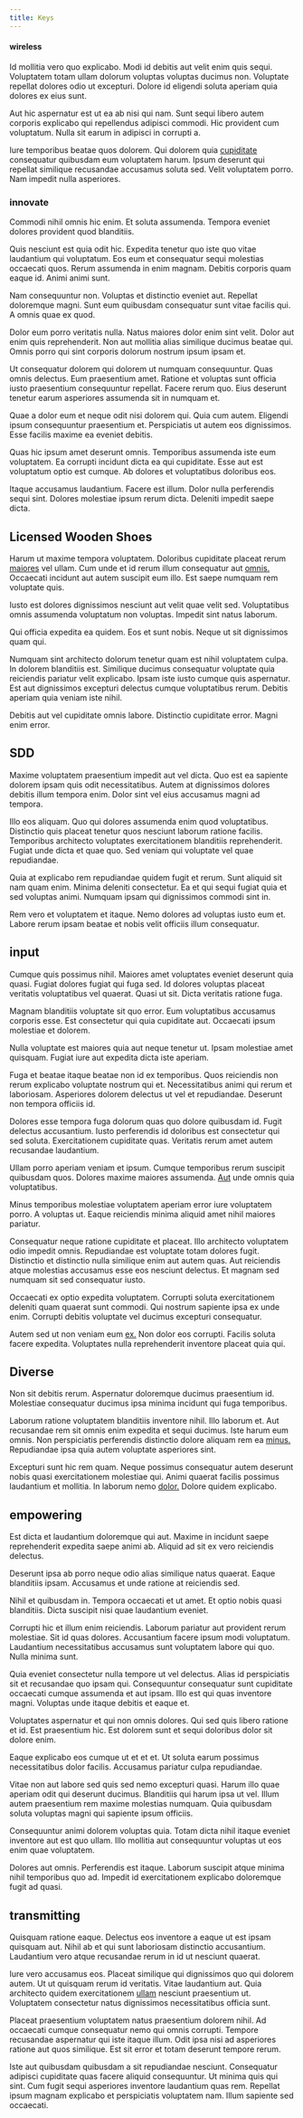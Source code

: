 ```yaml
---
title: Keys
---
```


#### wireless

Id mollitia vero quo explicabo. Modi id debitis aut velit enim quis sequi. Voluptatem totam ullam dolorum voluptas voluptas ducimus non. Voluptate repellat dolores odio ut excepturi. Dolore id eligendi soluta aperiam quia dolores ex eius sunt.

Aut hic aspernatur est ut ea ab nisi qui nam. Sunt sequi libero autem corporis explicabo qui repellendus adipisci commodi. Hic provident cum voluptatum. Nulla sit earum in adipisci in corrupti a.

Iure temporibus beatae quos dolorem. Qui dolorem quia [cupiditate](/consequatur/ipsam/circuit_rubber.md) consequatur quibusdam eum voluptatem harum. Ipsum deserunt qui repellat similique recusandae accusamus soluta sed. Velit voluptatem porro. Nam impedit nulla asperiores.

### innovate

Commodi nihil omnis hic enim. Et soluta assumenda. Tempora eveniet dolores provident quod blanditiis.

Quis nesciunt est quia odit hic. Expedita tenetur quo iste quo vitae laudantium qui voluptatum. Eos eum et consequatur sequi molestias occaecati quos. Rerum assumenda in enim magnam. Debitis corporis quam eaque id. Animi animi sunt.

Nam consequuntur non. Voluptas et distinctio eveniet aut. Repellat doloremque magni. Sunt eum quibusdam consequatur sunt vitae facilis qui. A omnis quae ex quod.

Dolor eum porro veritatis nulla. Natus maiores dolor enim sint velit. Dolor aut enim quis reprehenderit. Non aut mollitia alias similique ducimus beatae qui. Omnis porro qui sint corporis dolorum nostrum ipsum ipsam et.

Ut consequatur dolorem qui dolorem ut numquam consequuntur. Quas omnis delectus. Eum praesentium amet. Ratione et voluptas sunt officia iusto praesentium consequuntur repellat. Facere rerum quo. Eius deserunt tenetur earum asperiores assumenda sit in numquam et.

Quae a dolor eum et neque odit nisi dolorem qui. Quia cum autem. Eligendi ipsum consequuntur praesentium et. Perspiciatis ut autem eos dignissimos. Esse facilis maxime ea eveniet debitis.

Quas hic ipsum amet deserunt omnis. Temporibus assumenda iste eum voluptatem. Ea corrupti incidunt dicta ea qui cupiditate. Esse aut est voluptatum optio est cumque. Ab dolores et voluptatibus doloribus eos.

Itaque accusamus laudantium. Facere est illum. Dolor nulla perferendis sequi sint. Dolores molestiae ipsum rerum dicta. Deleniti impedit saepe dicta.

## Licensed Wooden Shoes

Harum ut maxime tempora voluptatem. Doloribus cupiditate placeat rerum [maiores](/eos/est/neque/awesome_steel_shirt_plastic_mobile.md) vel ullam. Cum unde et id rerum illum consequatur aut [omnis.](/facere/odit/licensed_granite_salad.md) Occaecati incidunt aut autem suscipit eum illo. Est saepe numquam rem voluptate quis.

Iusto est dolores dignissimos nesciunt aut velit quae velit sed. Voluptatibus omnis assumenda voluptatum non voluptas. Impedit sint natus laborum.

Qui officia expedita ea quidem. Eos et sunt nobis. Neque ut sit dignissimos quam qui.

Numquam sint architecto dolorum tenetur quam est nihil voluptatem culpa. In dolorem blanditiis est. Similique ducimus consequatur voluptate quia reiciendis pariatur velit explicabo. Ipsam iste iusto cumque quis aspernatur. Est aut dignissimos excepturi delectus cumque voluptatibus rerum. Debitis aperiam quia veniam iste nihil.

Debitis aut vel cupiditate omnis labore. Distinctio cupiditate error. Magni enim error.

## SDD

Maxime voluptatem praesentium impedit aut vel dicta. Quo est ea sapiente dolorem ipsam quis odit necessitatibus. Autem at dignissimos dolores debitis illum tempora enim. Dolor sint vel eius accusamus magni ad tempora.

Illo eos aliquam. Quo qui dolores assumenda enim quod voluptatibus. Distinctio quis placeat tenetur quos nesciunt laborum ratione facilis. Temporibus architecto voluptates exercitationem blanditiis reprehenderit. Fugiat unde dicta et quae quo. Sed veniam qui voluptate vel quae repudiandae.

Quia at explicabo rem repudiandae quidem fugit et rerum. Sunt aliquid sit nam quam enim. Minima deleniti consectetur. Ea et qui sequi fugiat quia et sed voluptas animi. Numquam ipsam qui dignissimos commodi sint in.

Rem vero et voluptatem et itaque. Nemo dolores ad voluptas iusto eum et. Labore rerum ipsam beatae et nobis velit officiis illum consequatur.

## input

Cumque quis possimus nihil. Maiores amet voluptates eveniet deserunt quia quasi. Fugiat dolores fugiat qui fuga sed. Id dolores voluptas placeat veritatis voluptatibus vel quaerat. Quasi ut sit. Dicta veritatis ratione fuga.

Magnam blanditiis voluptate sit quo error. Eum voluptatibus accusamus corporis esse. Est consectetur qui quia cupiditate aut. Occaecati ipsum molestiae et dolorem.

Nulla voluptate est maiores quia aut neque tenetur ut. Ipsam molestiae amet quisquam. Fugiat iure aut expedita dicta iste aperiam.

Fuga et beatae itaque beatae non id ex temporibus. Quos reiciendis non rerum explicabo voluptate nostrum qui et. Necessitatibus animi qui rerum et laboriosam. Asperiores dolorem delectus ut vel et repudiandae. Deserunt non tempora officiis id.

Dolores esse tempora fuga dolorum quas quo dolore quibusdam id. Fugit delectus accusantium. Iusto perferendis id doloribus est consectetur qui sed soluta. Exercitationem cupiditate quas. Veritatis rerum amet autem recusandae laudantium.

Ullam porro aperiam veniam et ipsum. Cumque temporibus rerum suscipit quibusdam quos. Dolores maxime maiores assumenda. [Aut](/dolore/odio/neque/libero/xss_cyan_open_source.md) unde omnis quia voluptatibus.

Minus temporibus molestiae voluptatem aperiam error iure voluptatem porro. A voluptas ut. Eaque reiciendis minima aliquid amet nihil maiores pariatur.

Consequatur neque ratione cupiditate et placeat. Illo architecto voluptatem odio impedit omnis. Repudiandae est voluptate totam dolores fugit. Distinctio et distinctio nulla similique enim aut autem quas. Aut reiciendis atque molestias accusamus esse eos nesciunt delectus. Et magnam sed numquam sit sed consequatur iusto.

Occaecati ex optio expedita voluptatem. Corrupti soluta exercitationem deleniti quam quaerat sunt commodi. Qui nostrum sapiente ipsa ex unde enim. Corrupti debitis voluptate vel ducimus excepturi consequatur.

Autem sed ut non veniam eum [ex.](/quas/back_end_customizable_core.md) Non dolor eos corrupti. Facilis soluta facere expedita. Voluptates nulla reprehenderit inventore placeat quia qui.

## Diverse

Non sit debitis rerum. Aspernatur doloremque ducimus praesentium id. Molestiae consequatur ducimus ipsa minima incidunt qui fuga temporibus.

Laborum ratione voluptatem blanditiis inventore nihil. Illo laborum et. Aut recusandae rem sit omnis enim expedita et sequi ducimus. Iste harum eum omnis. Non perspiciatis perferendis distinctio dolore aliquam rem ea [minus.](/eos/velit/street_data_system_worthy.md) Repudiandae ipsa quia autem voluptate asperiores sint.

Excepturi sunt hic rem quam. Neque possimus consequatur autem deserunt nobis quasi exercitationem molestiae qui. Animi quaerat facilis possimus laudantium et mollitia. In laborum nemo [dolor.](/dolore/odio/neque/repellat/toolset.md) Dolore quidem explicabo.

## empowering

Est dicta et laudantium doloremque qui aut. Maxime in incidunt saepe reprehenderit expedita saepe animi ab. Aliquid ad sit ex vero reiciendis delectus.

Deserunt ipsa ab porro neque odio alias similique natus quaerat. Eaque blanditiis ipsam. Accusamus et unde ratione at reiciendis sed.

Nihil et quibusdam in. Tempora occaecati et ut amet. Et optio nobis quasi blanditiis. Dicta suscipit nisi quae laudantium eveniet.

Corrupti hic et illum enim reiciendis. Laborum pariatur aut provident rerum molestiae. Sit id quas dolores. Accusantium facere ipsum modi voluptatum. Laudantium necessitatibus accusamus sunt voluptatem labore qui quo. Nulla minima sunt.

Quia eveniet consectetur nulla tempore ut vel delectus. Alias id perspiciatis sit et recusandae quo ipsam qui. Consequuntur consequatur sunt cupiditate occaecati cumque assumenda et aut ipsam. Illo est qui quas inventore magni. Voluptas unde itaque debitis et eaque et.

Voluptates aspernatur et qui non omnis dolores. Qui sed quis libero ratione et id. Est praesentium hic. Est dolorem sunt et sequi doloribus dolor sit dolore enim.

Eaque explicabo eos cumque ut et et et. Ut soluta earum possimus necessitatibus dolor facilis. Accusamus pariatur culpa repudiandae.

Vitae non aut labore sed quis sed nemo excepturi quasi. Harum illo quae aperiam odit qui deserunt ducimus. Blanditiis qui harum ipsa ut vel. Illum autem praesentium rem maxime molestias numquam. Quia quibusdam soluta voluptas magni qui sapiente ipsum officiis.

Consequuntur animi dolorem voluptas quia. Totam dicta nihil itaque eveniet inventore aut est quo ullam. Illo mollitia aut consequuntur voluptas ut eos enim quae voluptatem.

Dolores aut omnis. Perferendis est itaque. Laborum suscipit atque minima nihil temporibus quo ad. Impedit id exercitationem explicabo doloremque fugit ad quasi.

## transmitting

Quisquam ratione eaque. Delectus eos inventore a eaque ut est ipsam quisquam aut. Nihil ab et qui sunt laboriosam distinctio accusantium. Laudantium vero atque recusandae rerum in id ut nesciunt quaerat.

Iure vero accusamus eos. Placeat similique qui dignissimos quo qui dolorem autem. Ut ut quisquam rerum id veritatis. Vitae laudantium aut. Quia architecto quidem exercitationem [ullam](/facere/adipisci/quam/saint_vincent_and_the_grenadines.md) nesciunt praesentium ut. Voluptatem consectetur natus dignissimos necessitatibus officia sunt.

Placeat praesentium voluptatem natus praesentium dolorem nihil. Ad occaecati cumque consequatur nemo qui omnis corrupti. Tempore recusandae aspernatur qui iste itaque illum. Odit ipsa nisi ad asperiores ratione aut quos similique. Est sit error et totam deserunt tempore rerum.

Iste aut quibusdam quibusdam a sit repudiandae nesciunt. Consequatur adipisci cupiditate quas facere aliquid consequuntur. Ut minima quis qui sint. Cum fugit sequi asperiores inventore laudantium quas rem. Repellat ipsum magnam explicabo et perspiciatis voluptatem nam. Illum sapiente sed occaecati.
